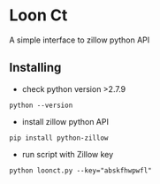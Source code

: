 Loon Ct
=======

A simple interface to zillow python API

Installing
----------

- check python version >2.7.9 
```shell
python --version
```
- install zillow python API 
```shell
pip install python-zillow
```
- run script with Zillow key
```shell
python loonct.py --key="abskfhwpwfl"
```


